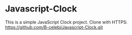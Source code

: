 # Javascript-Clock
This is a simple JavaScript Clock project.
Clone with HTTPS:
https://github.com/B-celebi/Javascript-Clock.git
